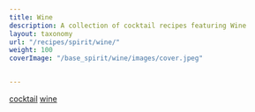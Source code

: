 ```yaml
---
title: Wine
description: A collection of cocktail recipes featuring Wine
layout: taxonomy
url: "/recipes/spirit/wine/"
weight: 100
coverImage: "/base_spirit/wine/images/cover.jpeg"


---
```


<a href="/recipes/category/cocktail/" class="badge text-bg-primary text-decoration-none">cocktail</a> 
<a href="/recipes/spirit/wine/" class="badge text-bg-info text-decoration-none">wine</a> 





